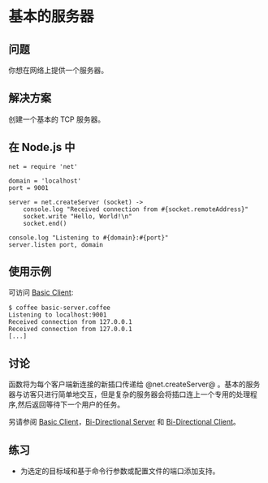 # 基本的服务器 

## 问题

你想在网络上提供一个服务器。

## 解决方案

创建一个基本的 TCP 服务器。

## 在 Node.js 中
```
net = require 'net'

domain = 'localhost'
port = 9001

server = net.createServer (socket) ->
    console.log "Received connection from #{socket.remoteAddress}"
    socket.write "Hello, World!\n"
    socket.end()

console.log "Listening to #{domain}:#{port}"
server.listen port, domain
```

## 使用示例

可访问 [Basic Client](http://coffeescript-cookbook.github.io/chapters/networking/basic-client):
```
$ coffee basic-server.coffee
Listening to localhost:9001
Received connection from 127.0.0.1
Received connection from 127.0.0.1
[...]
```

## 讨论

函数将为每个客户端新连接的新插口传递给 @net.createServer@ 。基本的服务器与访客只进行简单地交互，但是复杂的服务器会将插口连上一个专用的处理程序,然后返回等待下一个用户的任务。

另请参阅 [Basic Client](http://coffeescript-cookbook.github.io/chapters/networking/basic-client)，[Bi-Directional Server](http://coffeescript-cookbook.github.io/chapters/networking/bi-directional-client) 和 [Bi-Directional Client](http://coffeescript-cookbook.github.io/chapters/networking/bi-directional-client)。

## 练习

- 为选定的目标域和基于命令行参数或配置文件的端口添加支持。







